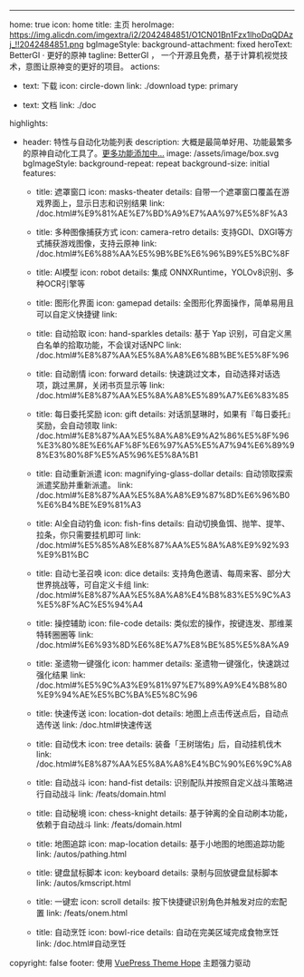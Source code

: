 ---
home: true
icon: home
title: 主页
heroImage: https://img.alicdn.com/imgextra/i2/2042484851/O1CN01Bn1Fzx1lhoDqQDAzj_!!2042484851.png
bgImageStyle:
  background-attachment: fixed
heroText: BetterGI · 更好的原神
tagline: BetterGI ， 一个开源且免费，基于计算机视觉技术，意图让原神变的更好的项目。
actions:
  - text: 下载
    icon: circle-down
    link: ./download
    type: primary

  - text: 文档
    link: ./doc

highlights:
  - header: 特性与自动化功能列表
    description: 大概是最简单好用、功能最繁多的原神自动化工具了。<a href="/feat.html#已有功能列表">更多功能添加中...</a>
    image: /assets/image/box.svg
    bgImageStyle:
      background-repeat: repeat
      background-size: initial
    features:
      - title: 遮罩窗口
        icon: masks-theater
        details: 自带一个遮罩窗口覆盖在游戏界面上，显示日志和识别结果
        link: /doc.html#%E9%81%AE%E7%BD%A9%E7%AA%97%E5%8F%A3

      - title: 多种图像捕获方式
        icon: camera-retro
        details: 支持GDI、DXGI等方式捕获游戏图像，支持云原神
        link: /doc.html#%E6%88%AA%E5%9B%BE%E6%96%B9%E5%BC%8F

      - title: AI模型
        icon: robot
        details: 集成 ONNXRuntime，YOLOv8识别、多种OCR引擎等

      - title: 图形化界面
        icon: gamepad
        details: 全图形化界面操作，简单易用且可以自定义快捷键
        link: 

      - title: 自动拾取
        icon: hand-sparkles
        details: 基于 Yap 识别，可自定义黑白名单的拾取功能，不会误对话NPC
        link: /doc.html#%E8%87%AA%E5%8A%A8%E6%8B%BE%E5%8F%96

      - title: 自动剧情
        icon: forward
        details: 快速跳过文本，自动选择对话选项，跳过黑屏，关闭书页显示等
        link: /doc.html#%E8%87%AA%E5%8A%A8%E5%89%A7%E6%83%85

      - title: 每日委托奖励
        icon: gift
        details: 对话凯瑟琳时，如果有『每日委托』奖励，会自动领取
        link: /doc.html#%E8%87%AA%E5%8A%A8%E9%A2%86%E5%8F%96%E3%80%8E%E6%AF%8F%E6%97%A5%E5%A7%94%E6%89%98%E3%80%8F%E5%A5%96%E5%8A%B1

      - title: 自动重新派遣
        icon: magnifying-glass-dollar
        details: 自动领取探索派遣奖励并重新派遣。
        link: /doc.html#%E8%87%AA%E5%8A%A8%E9%87%8D%E6%96%B0%E6%B4%BE%E9%81%A3

      - title: AI全自动钓鱼
        icon: fish-fins
        details: 自动切换鱼饵、抛竿、提竿、拉条，你只需要挂机即可
        link: /doc.html#%E5%85%A8%E8%87%AA%E5%8A%A8%E9%92%93%E9%B1%BC

      - title: 自动七圣召唤
        icon: dice
        details: 支持角色邀请、每周来客、部分大世界挑战等，可自定义卡组
        link: /doc.html#%E8%87%AA%E5%8A%A8%E4%B8%83%E5%9C%A3%E5%8F%AC%E5%94%A4

      - title: 操控辅助
        icon: file-code
        details: 类似宏的操作，按键连发、那维莱特转圈圈等
        link: /doc.html#%E6%93%8D%E6%8E%A7%E8%BE%85%E5%8A%A9

      - title: 圣遗物一键强化
        icon: hammer
        details: 圣遗物一键强化，快速跳过强化结果
        link: /doc.html#%E5%9C%A3%E9%81%97%E7%89%A9%E4%B8%80%E9%94%AE%E5%BC%BA%E5%8C%96
    
      - title: 快速传送
        icon: location-dot
        details: 地图上点击传送点后，自动点选传送
        link: /doc.html#快速传送

      - title: 自动伐木
        icon: tree
        details: 装备「王树瑞佑」后，自动挂机伐木
        link: /doc.html#%E8%87%AA%E5%8A%A8%E4%BC%90%E6%9C%A8

      - title: 自动战斗
        icon: hand-fist
        details: 识别配队并按照自定义战斗策略进行自动战斗
        link: /feats/domain.html

      - title: 自动秘境
        icon: chess-knight
        details: 基于钟离的全自动刷本功能，依赖于自动战斗
        link: /feats/domain.html

      - title: 地图追踪
        icon: map-location
        details: 基于小地图的地图追踪功能
        link: /autos/pathing.html

      - title: 键盘鼠标脚本
        icon: keyboard
        details: 录制与回放键盘鼠标脚本
        link: /autos/kmscript.html

      - title: 一键宏
        icon: scroll
        details: 按下快捷键识别角色并触发对应的宏配置
        link: /feats/onem.html

      - title: 自动烹饪
        icon: bowl-rice
        details: 自动在完美区域完成食物烹饪
        link: /doc.html#自动烹饪

copyright: false
footer: 使用 <a href="https://theme-hope.vuejs.press/zh/" target="_blank">VuePress Theme Hope</a> 主题强力驱动
